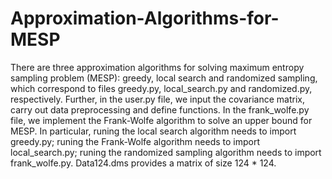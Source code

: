 # Approximation-Algorithms-for-MESP

There are three approximation algorithms for solving maximum entropy sampling problem (MESP): greedy, local search and randomized sampling, which correspond to files greedy.py, local_search.py and randomized.py, respectively. Further, in the user.py file, we input the covariance matrix, carry out data preprocessing and define functions. In the frank_wolfe.py file, we implement the Frank-Wolfe algorithm to solve an upper bound for MESP. In particular, runing the local search algorithm needs to import greedy.py; runing the Frank-Wolfe algorithm needs to import local_search.py; runing the randomized sampling algorithm needs to import frank_wolfe.py. Data124.dms provides a matrix of size 124 * 124.
